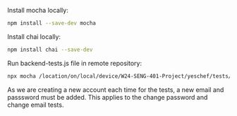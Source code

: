 Install mocha locally:
```bash
npm install --save-dev mocha
```

Install chai locally:
```bash
npm install chai --save-dev
```

Run backend-tests.js file in remote repository:
```bash
npx mocha /location/on/local/device/W24-SENG-401-Project/yeschef/tests/tests.js
```

As we are creating a new account each time for the tests, a new email and passsword must be added. This applies to the change password and change email tests.
